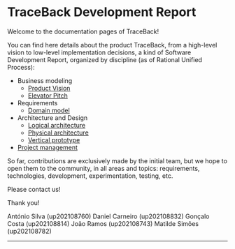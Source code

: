 # TraceBack Development Report

Welcome to the documentation pages of TraceBack!

You can find here details about the product TraceBack, from a high-level vision to low-level implementation decisions, a kind of Software Development Report, organized by discipline (as of Rational Unified Process):

* Business modeling
  * [Product Vision](https://github.com/FEUP-LEIC-ES-2022-23/2LEIC06T4/blob/develop/docs/ProductVision.md)
  * [Elevator Pitch](https://github.com/FEUP-LEIC-ES-2022-23/2LEIC06T4/blob/develop/docs/ElevatorPitch.md)
* Requirements
  * [Domain model](https://github.com/FEUP-LEIC-ES-2022-23/2LEIC06T4/blob/develop/images/DomainModel.jpg)
* Architecture and Design
  * [Logical architecture](https://github.com/FEUP-LEIC-ES-2022-23/2LEIC06T4/blob/ReadME-update/docs/ArchitectureAndDesign.md#L5)
  * [Physical architecture](https://github.com/FEUP-LEIC-ES-2022-23/2LEIC06T4/blob/ReadME-update/docs/ArchitectureAndDesign.md#L9)
  * [Vertical prototype](https://github.com/FEUP-LEIC-ES-2022-23/2LEIC06T4/blob/ReadME-update/docs/ArchitectureAndDesign.md#L24)
* [Project management](https://github.com/orgs/FEUP-LEIC-ES-2022-23/projects/68/views/1)

So far, contributions are exclusively made by the initial team, but we hope to open them to the community, in all areas and topics: requirements, technologies, development, experimentation, testing, etc.

Please contact us!

Thank you!

António Silva (up202108760)
Daniel Carneiro (up202108832)
Gonçalo Costa (up202108814)
João Ramos (up202108743)
Matilde Simões (up202108782)

---